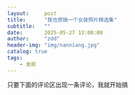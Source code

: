 ```yaml
---
layout:     post
title:      "我也想搞一个女装照片精选集"
subtitle:   ""
date:       2025-05-27 13:00:00
author:     "zdd"
header-img: "img/nanniang.jpg"
catalog: true
tags:
    - 发疯
---
```


只要下面的评论区出现一条评论，我就开始搞